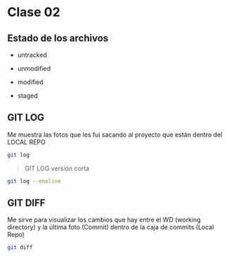 # Clase 02

## Estado de los archivos

* untracked

* unmodified

* modified

* staged

## GIT LOG
Me muestra las fotos que les fui sacando al proyecto que están dentro del LOCAL REPO

```sh
git log 
```

> GIT LOG versión corta

```sh
git log --oneline
```

## GIT DIFF
Me sirve para visualizar los cambios que hay entre el WD (working directory) y la última foto (Commit) dentro de la caja de commits (Local Repo)

```sh
git diff
```




